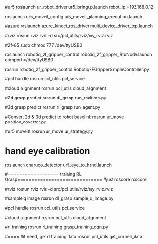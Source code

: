 #ur5
roslaunch ur_robot_driver ur5_bringup.launch robot_ip:=192.168.0.12

roslaunch ur5_moveit_config ur5_moveit_planning_execution.launch

#azure
roslaunch azure_kinect_ros_driver multi_device_driver_top.launch

#rviz
rosrun rviz rviz -d src/pcl_utils/rviz/my_rviz.rviz 

#2f-85
sudo chmod 777 /dev/ttyUSB0

roslaunch robotiq_2f_gripper_control robotiq_2f_gripper_RtuNode.launch comport:=/dev/ttyUSB0

rosrun robotiq_2f_gripper_control Robotiq2FGripperSimpleController.py


#pcl handle
rosrun pcl_utils pcl_service

#cloud alignment
rosrun pcl_utils cloud_alignment

#2d grasp predict
rosrun dl_grasp run_realtime.py

#3d grasp predict
rosrun rl_grasp run_agent.py 

#Convert 2d & 3d predict to robot baselink
rosrun ur_move position_coverter.py

#ur5 moveit! 
rosrun ur_move ur_strategy.py 

# hand eye calibration
roslaunch charuco_detector ur5_eye_to_hand.launch 




#================== training RL Grasp==============================
#just roscore
roscore

#rviz
rosrun rviz rviz -d src/pcl_utils/rviz/my_rviz.rviz 

#sample q image
rosrun dl_grasp sample_q_image.py

#pcl handle
rosrun pcl_utils pcl_service

#cloud alignment
rosrun pcl_utils cloud_alignment

#rl training
rosrun rl_training grasp_training_dqn.py

#====
#if need, get rl training data
rosrun pcl_utils get_cornell_data


